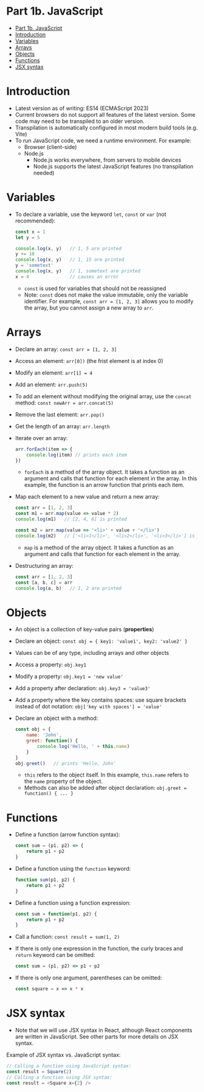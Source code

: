 # Part 1b. JavaScript

- [Part 1b. JavaScript](#part-1b-javascript)
- [Introduction](#introduction)
- [Variables](#variables)
- [Arrays](#arrays)
- [Objects](#objects)
- [Functions](#functions)
- [JSX syntax](#jsx-syntax)


# Introduction

- Latest version as of writing: ES14 (ECMAScript 2023)
- Current browsers do not support all features of the latest version. Some code may need to be transpiled to an older version.
- Transpilation is automatically configured in most modern build tools (e.g. Vite)
- To run JavaScript code, we need a runtime environment. For example:
    - Browser (client-side) 
    - Node.js
        - Node.js works everywhere, from servers to mobile devices
        - Node.js supports the latest JavaScript features (no transpilation needed) 

# Variables

- To declare a variable, use the keyword `let`, `const` or `var` (not recommended):

    ```javascript
    const x = 1
    let y = 5

    console.log(x, y)   // 1, 5 are printed
    y += 10
    console.log(x, y)   // 1, 15 are printed
    y = 'sometext'
    console.log(x, y)   // 1, sometext are printed
    x = 4               // causes an error
    ```
    - `const` is used for variables that should not be reassigned
    - Note: `const` does not make the value immutable, only the variable identifier. For example, `const arr = [1, 2, 3]` allows you to modify the array, but you cannot assign a new array to `arr`.

# Arrays

- Declare an array: `const arr = [1, 2, 3]`
- Access an element: `arr[0])` (the frist element is at index 0)
- Modify an element: `arr[1] = 4`
- Add an element: `arr.push(5)`
- To add an element without modifying the original array, use the `concat` method: `const newArr = arr.concat(5)`
- Remove the last element: `arr.pop()`
- Get the length of an array: `arr.length`
- Iterate over an array:

    ```javascript
    arr.forEach(item => {
        console.log(item) // prints each item
    })
    ```
    - `forEach` is a method of the array object. It takes a function as an argument and calls that function for each element in the array. In this example, the function is an arrow function that prints each item.
- Map each element to a new value and return a new array:

    ```javascript
    const arr = [1, 2, 3]
    const m1 = arr.map(value => value * 2)
    console.log(m1)   // [2, 4, 6] is printed
    
    const m2 = arr.map(value => '<li>' + value + '</li>')
    console.log(m2)   // ['<li>1</li>', '<li>2</li>', '<li>3</li>'] is printed
    ```
    - `map` is a method of the array object. It takes a function as an argument and calls that function for each element in the array.
- Destructuring an array:

    ```javascript
    const arr = [1, 2, 3]
    const [a, b, c] = arr
    console.log(a, b)   // 1, 2 are printed
    ```

# Objects

- An object is a collection of key-value pairs (**properties**)
- Declare an object: `const obj = { key1: 'value1', key2: 'value2' }`
- Values can be of any type, including arrays and other objects
- Access a property: `obj.key1`
- Modify a property: `obj.key1 = 'new value'`
- Add a property after declaration: `obj.key3 = 'value3'`
- Add a property where the key contains spaces: use square brackets instead of dot notation: `obj['key with spaces'] = 'value'`
- Declare an object with a method:

    ```javascript
    const obj = {
        name: 'John',
        greet: function() {
            console.log('Hello, ' + this.name)
        }
    }
    obj.greet()   // prints 'Hello, John'
    ```
    - `this` refers to the object itself. In this example, `this.name` refers to the `name` property of the object.
    - Methods can also be added after object declaration: `obj.greet = function() { ... }`

# Functions

- Define a function (arrow function syntax):

    ```javascript
    const sum = (p1, p2) => {
        return p1 + p2
    }
    ```
- Define a function using the `function` keyword:

    ```javascript
    function sum(p1, p2) {
        return p1 + p2
    }
    ```
- Define a function using a function expression:

    ```javascript
    const sum = function(p1, p2) {
        return p1 + p2
    }
    ```

- Call a function: `const result = sum(1, 2)`
- If there is only one expression in the function, the curly braces and `return` keyword can be omitted:

    ```javascript
    const sum = (p1, p2) => p1 + p2
    ```
    
- If there is only one argument, parentheses can be omitted: 

    ```javascript
    const square = x => x * x
    ```

# JSX syntax

- Note that we will use JSX syntax in React, although React components are written in JavaScript. See other parts for more details on JSX syntax.

Example of JSX syntax vs. JavaScript syntax:

```javascript
// Calling a function using JavaScript syntax:
const result = Square(2)
// Calling a function using JSX syntax:
const result = <Square x={2} />
```
